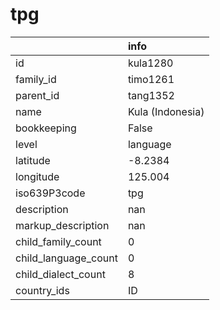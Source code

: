 # tpg
|                      | info             |
|:---------------------|:-----------------|
| id                   | kula1280         |
| family_id            | timo1261         |
| parent_id            | tang1352         |
| name                 | Kula (Indonesia) |
| bookkeeping          | False            |
| level                | language         |
| latitude             | -8.2384          |
| longitude            | 125.004          |
| iso639P3code         | tpg              |
| description          | nan              |
| markup_description   | nan              |
| child_family_count   | 0                |
| child_language_count | 0                |
| child_dialect_count  | 8                |
| country_ids          | ID               |